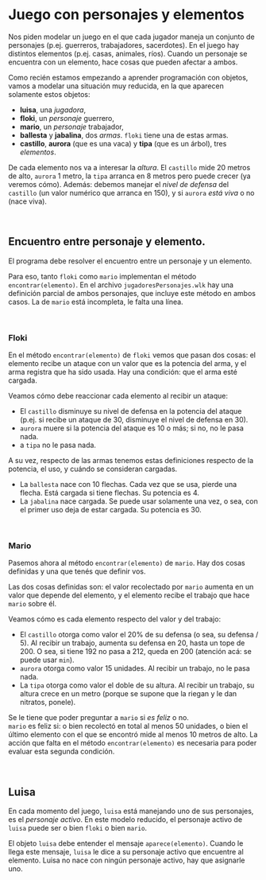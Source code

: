 # Juego con personajes y elementos
 

Nos piden modelar un juego en el que cada jugador maneja un conjunto de personajes (p.ej. guerreros, trabajadores, sacerdotes). En el juego hay distintos elementos (p.ej. casas, animales, ríos). Cuando un personaje se encuentra con un elemento, hace cosas que pueden afectar a ambos.

Como recién estamos empezando a aprender programación con objetos, vamos a modelar una situación muy reducida, en la que aparecen solamente estos objetos:

- **luisa**, una _jugadora_,
- **floki**, un _personaje_ guerrero,
- **mario**, un _personaje_ trabajador,
- **ballesta** y **jabalina**, dos _armas_. `floki` tiene una de estas armas.
- **castillo**, **aurora** (que es una vaca) y **tipa** (que es un árbol), tres _elementos_. 

De cada elemento nos va a interesar la _altura_. El `castillo` mide 20 metros de alto, `aurora` 1 metro, la `tipa` arranca en 8 metros pero puede crecer (ya veremos cómo).
Además: debemos manejar el _nivel de defensa_ del `castillo` (un valor numérico que arranca en 150), y si `aurora` _está viva_ o no (nace viva).


<br>

## Encuentro entre personaje y elemento. 

El programa debe resolver el encuentro entre un personaje y un elemento.

Para eso, tanto `floki` como `mario` implementan el método `encontrar(elemento)`.
En el archivo `jugadoresPersonajes.wlk` hay una definición parcial de ambos personajes, que incluye este método en ambos casos. La de `mario` está incompleta, le falta una línea. 


<br> 

### Floki 

En el método `encontrar(elemento)` de `floki` vemos que pasan dos cosas: el elemento recibe un ataque con un valor que es la potencia del arma, y el arma registra que ha sido usada. Hay una condición: que el arma esté cargada.

Veamos cómo debe reaccionar cada elemento al recibir un ataque:
- El `castillo` disminuye su nivel de defensa en la potencia del ataque (p.ej. si recibe un ataque de 30, disminuye el nivel de defensa en 30). 
- `aurora` muere si la potencia del ataque es 10 o más; si no, no le pasa nada. 
- a `tipa` no le pasa nada.

A su vez, respecto de las armas tenemos estas definiciones respecto de la potencia, el uso, y cuándo se consideran cargadas.
- La `ballesta` nace con 10 flechas. Cada vez que se usa, pierde una flecha. Está cargada si tiene flechas. Su potencia es 4.
- La `jabalina` nace cargada. Se puede usar solamente una vez, o sea, con el primer uso deja de estar cargada. Su potencia es 30.


<br> 

### Mario

Pasemos ahora al método `encontrar(elemento)` de `mario`. 
Hay dos cosas definidas y una que tenés que definir vos.

Las dos cosas definidas son: el valor recolectado por `mario` aumenta en un valor que depende del elemento, y el elemento recibe el trabajo que hace `mario` sobre él.

Veamos cómo es cada elemento respecto del valor y del trabajo:
- El `castillo` otorga como valor el 20% de su defensa (o sea, su defensa / 5). 
  Al recibir un trabajo, aumenta su defensa en 20, hasta un tope de 200. O sea, si tiene 192 no pasa a 212, queda en 200 (atención acá: se puede usar `min`).
- `aurora` otorga como valor 15 unidades. Al recibir un trabajo, no le pasa nada.
- La `tipa` otorga como valor el doble de su altura. Al recibir un trabajo, su altura crece en un metro (porque se supone que la riegan y le dan nitratos, ponele).

Se le tiene que poder preguntar a `mario` si _es feliz_ o no. <br> 
`mario` es feliz si: o bien recolectó en total al menos 50 unidades, o bien el último elemento con el que se encontró mide al menos 10 metros de alto.
La acción que falta en el método `encontrar(elemento)` es necesaria para poder evaluar esta segunda condición.


<br>

## Luisa

En cada momento del juego, `luisa` está manejando uno de sus personajes, es el _personaje activo_. En este modelo reducido, el personaje activo de `luisa` puede ser o bien `floki` o bien `mario`. 

El objeto `luisa` debe entender el mensaje `aparece(elemento)`. 
Cuando le llega este mensaje, `luisa` le dice a su personaje activo que encuentre al elemento. 
Luisa no nace con ningún personaje activo, hay que asignarle uno.
